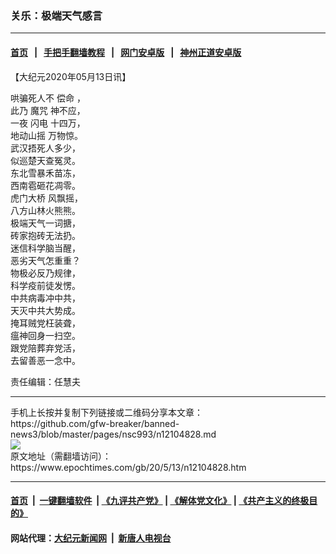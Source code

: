### 关乐：极端天气感言
------------------------

#### [首页](https://github.com/gfw-breaker/banned-news3/blob/master/README.md) &nbsp;&nbsp;|&nbsp;&nbsp; [手把手翻墙教程](https://github.com/gfw-breaker/guides/wiki) &nbsp;&nbsp;|&nbsp;&nbsp; [网门安卓版](https://github.com/oGate2/oGate) &nbsp;&nbsp;|&nbsp;&nbsp; [神州正道安卓版](https://github.com/SzzdOgate/update) 



<div><p>
 【大纪元2020年05月13日讯】
</p>
<p>
 哄骗死人不
 <ok href="https://www.epochtimes.com/gb/tag/%E5%81%BF%E5%91%BD.html">
  偿命
 </ok>
 ，
 <br/>
 此乃
 <ok href="https://www.epochtimes.com/gb/tag/%E9%AD%94%E5%92%92.html">
  魔咒
 </ok>
 神不应，
 <br/>
 一夜
 <ok href="https://www.epochtimes.com/gb/tag/%E9%97%AA%E7%94%B5.html">
  闪电
 </ok>
 十四万，
 <br/>
 <ok href="https://www.epochtimes.com/gb/tag/%E5%9C%B0%E5%8A%A8%E5%B1%B1%E6%91%87.html">
  地动山摇
 </ok>
 万物惊。
 <br/>
 武汉捂死人多少，
 <br/>
 似巡楚天查冤灵。
 <br/>
 东北雪暴禾苗冻，
 <br/>
 西南雹砸花凋零。
 <br/>
 <ok href="https://www.epochtimes.com/gb/tag/%E8%99%8E%E9%97%A8%E5%A4%A7%E6%A1%A5.html">
  虎门大桥
 </ok>
 风飘摇，
 <br/>
 八方山林火熊熊。
 <br/>
 极端天气一词搪，
 <br/>
 砖家抱砖无法扔。
 <br/>
 迷信科学脑当醒，
 <br/>
 恶劣天气怎重重？
 <br/>
 物极必反乃规律，
 <br/>
 科学疫前徒发愣。
 <br/>
 中共病毒冲中共，
 <br/>
 天灭中共大势成。
 <br/>
 掩耳贼党枉装聋，
 <br/>
 瘟神回身一扫空。
 <br/>
 跟党陪葬弃党活，
 <br/>
 去留善恶一念中。
</p>
<p>
 责任编辑：任慧夫
</p>
</div>
<hr/>
手机上长按并复制下列链接或二维码分享本文章：<br/>
https://github.com/gfw-breaker/banned-news3/blob/master/pages/nsc993/n12104828.md <br/>
<a href='https://github.com/gfw-breaker/banned-news3/blob/master/pages/nsc993/n12104828.md'><img src='https://github.com/gfw-breaker/banned-news3/blob/master/pages/nsc993/n12104828.md.png'/></a> <br/>
原文地址（需翻墙访问）：https://www.epochtimes.com/gb/20/5/13/n12104828.htm


------------------------
#### [首页](https://github.com/gfw-breaker/banned-news3/blob/master/README.md) &nbsp;|&nbsp; [一键翻墙软件](https://github.com/gfw-breaker/nogfw/blob/master/README.md) &nbsp;| [《九评共产党》](https://github.com/gfw-breaker/9ping.md/blob/master/README.md#九评之一评共产党是什么) | [《解体党文化》](https://github.com/gfw-breaker/jtdwh.md/blob/master/README.md) | [《共产主义的终极目的》](https://github.com/gfw-breaker/gczydzjmd.md/blob/master/README.md)

#### 网站代理：[大纪元新闻网](http://167.172.10.89:10080/gb/) &nbsp;|&nbsp; [新唐人电视台](http://167.172.10.89:8808/gb/)


<img src='http://gfw-breaker.win/banned-news3/pages/nsc993/n12104828.md' width='0px' height='0px'/>